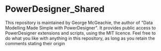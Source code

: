 # PowerDesigner_Shared
This repository is maintained by George McGeachie, the author of "Data Modelling Made Simple with PowerDesigner".
It provides public access to PowerDesigner extensions and scripts, using the MIT licence.
Feel free to do what you like with anything in this repository, as long as you retain the comments stating their origin
